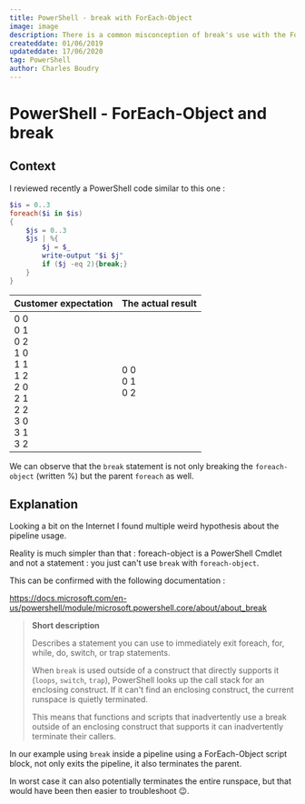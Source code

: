 ```yaml
---
title: PowerShell - break with ForEach-Object 
image: image
description: There is a common misconception of break's use with the ForEach-Object Cmdlet.
createddate: 01/06/2019
updateddate: 17/06/2020
tag: PowerShell
author: Charles Boudry
---
```


# PowerShell - ForEach-Object and break

## Context
I reviewed recently a PowerShell code similar to this one :
```powershell
$is = 0..3
foreach($i in $is)
{
	$js = 0..3
	$js | %{
		$j = $_
		write-output "$i $j"
		if ($j -eq 2){break;}
	}
}
```
| Customer expectation  | The actual result |
| ------------- | ------------- |
| 0 0<br>0 1<br>0 2<br>1 0<br>1 1<br>1 2<br>2 0<br>2 1<br>2 2<br>3 0<br>3 1<br>3 2 | 0 0<br>0 1<br>0 2  |

We can observe that the `break` statement is not only breaking the `foreach-object` (written %) but the parent `foreach` as well.

## Explanation

Looking a bit on the Internet I found multiple weird hypothesis about the pipeline usage.

Reality is much simpler than that : foreach-object is a PowerShell Cmdlet and not a statement : you just can't use `break` with `foreach-object`.

This can be confirmed with the following documentation :

https://docs.microsoft.com/en-us/powershell/module/microsoft.powershell.core/about/about_break


>**Short description**
>
>Describes a statement you can use to immediately exit foreach, for, while, do, switch, or trap statements.
>
>When `break` is used outside of a construct that directly supports it (`loops`, `switch`, `trap`), PowerShell looks up the call stack for an enclosing construct. If it can't find an enclosing construct, the current runspace is quietly terminated.
>
>This means that functions and scripts that inadvertently use a break outside of an enclosing construct that supports it can inadvertently terminate their callers.

In our example using `break` inside a pipeline using a ForEach-Object script block, not only exits the pipeline, it also terminates the parent. 

In worst case it can also potentially terminates the entire runspace, but that would have been then easier to troubleshoot :wink:.
